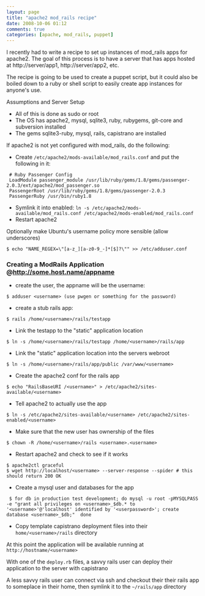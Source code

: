 ```yaml
---
layout: page
title: "apache2 mod_rails recipe"
date: 2008-10-06 01:12
comments: true
categories: [apache, mod_rails, puppet]
---
```

I recently had to write a recipe to set up instances of mod_rails apps for apache2.  The goal of this process is to have a server that has apps hosted at http://server/app1, http://server/app2, etc.

The recipe is going to be used to create a puppet script, but it could also be boiled down to a ruby or shell script to easily create app instances for anyone's use.

Assumptions and Server Setup

* All of this is done as sudo or root
* The OS has apache2, mysql, sqlite3, ruby, rubygems, git-core and
subversion installed
* The gems sqlite3-ruby, mysql, rails, capistrano are installed

If apache2 is not yet configured with mod_rails, do the following:

* Create `/etc/apache2/mods-available/mod_rails.conf` and put the following in it:

```
 # Ruby Passenger Config
 LoadModule passenger_module /usr/lib/ruby/gems/1.8/gems/passenger-2.0.3/ext/apache2/mod_passenger.so
 PassengerRoot /usr/lib/ruby/gems/1.8/gems/passenger-2.0.3
 PassengerRuby /usr/bin/ruby1.8
```

* Symlink it into enabled:  `ln -s /etc/apache2/mods-available/mod_rails.conf /etc/apache2/mods-enabled/mod_rails.conf`
* Restart apache2

Optionally make Ubuntu's username policy more sensible (allow underscores)

```
$ echo "NAME_REGEX=\"[a-z_][a-z0-9_-]*[$]?\"" >> /etc/adduser.conf
```                     

### Creating a ModRails Application @http://some.host.name/appname ###

* create the user, the appname will be the username:

```
$ adduser <username> (use pwgen or something for the password)
```

* create a stub rails app:

```
$ rails /home/<username>/rails/testapp 
```

* Link the testapp to the "static" application location

```
$ ln -s /home/<username>/rails/testapp /home/<username>/rails/app
```

* Link the "static" application location into the servers webroot

```
$ ln -s /home/<username>/rails/app/public /var/www/<username>
```

* Create the apache2 conf for the rails app

```
$ echo "RailsBaseURI /<username>" > /etc/apache2/sites-available/<username>
```

* Tell apache2 to actually use the app

```
$ ln -s /etc/apache2/sites-available/<username> /etc/apache2/sites-enabled/<username>
```

* Make sure that the new user has ownership of the files

```
$ chown -R /home/<username>/rails <username>.<username>
```

* Restart apache2 and check to see if it works

```
$ apache2ctl graceful
$ wget http://localhost/<username> --server-response --spider # this should return 200 OK
```

* Create a mysql user and databases for the app

```
 $ for db in production test development; do mysql -u root -pMYSQLPASS -e "grant all privileges on <username>_$db.* to '<username>'@'localhost' identified by '<userpassword>'; create database <username>_$db;"  done
```

* Copy template capistrano deployment files into their `home/<username>/rails` directory

At this point the application will be available running at `http://hostname/<username>`

With one of the `deploy.rb` files, a savvy rails user can deploy their application to the server with capistrano

A less savvy rails user can connect via ssh and checkout their their rails app to someplace in their home, then symlink it to the `~/rails/app` directory
